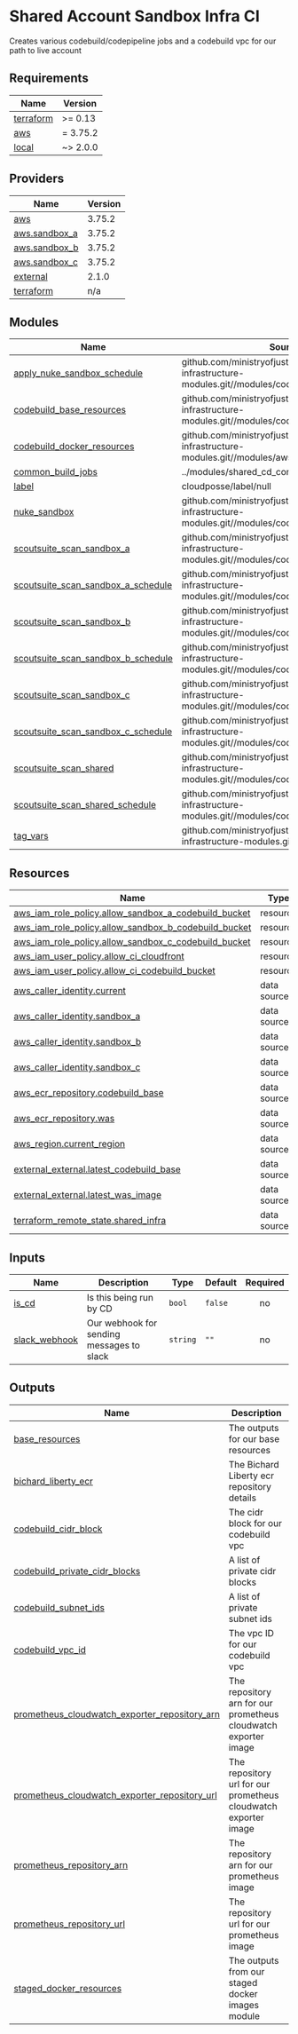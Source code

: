 # Shared Account Sandbox Infra CI

Creates various codebuild/codepipeline jobs and a codebuild vpc for our path to live account

<!-- BEGIN_TF_DOCS -->

## Requirements

| Name                                                                     | Version  |
| ------------------------------------------------------------------------ | -------- |
| <a name="requirement_terraform"></a> [terraform](#requirement_terraform) | >= 0.13  |
| <a name="requirement_aws"></a> [aws](#requirement_aws)                   | = 3.75.2 |
| <a name="requirement_local"></a> [local](#requirement_local)             | ~> 2.0.0 |

## Providers

| Name                                                                           | Version |
| ------------------------------------------------------------------------------ | ------- |
| <a name="provider_aws"></a> [aws](#provider_aws)                               | 3.75.2  |
| <a name="provider_aws.sandbox_a"></a> [aws.sandbox_a](#provider_aws.sandbox_a) | 3.75.2  |
| <a name="provider_aws.sandbox_b"></a> [aws.sandbox_b](#provider_aws.sandbox_b) | 3.75.2  |
| <a name="provider_aws.sandbox_c"></a> [aws.sandbox_c](#provider_aws.sandbox_c) | 3.75.2  |
| <a name="provider_external"></a> [external](#provider_external)                | 2.1.0   |
| <a name="provider_terraform"></a> [terraform](#provider_terraform)             | n/a     |

## Modules

| Name                                                                                                                                      | Source                                                                                                  | Version |
| ----------------------------------------------------------------------------------------------------------------------------------------- | ------------------------------------------------------------------------------------------------------- | ------- |
| <a name="module_apply_nuke_sandbox_schedule"></a> [apply_nuke_sandbox_schedule](#module_apply_nuke_sandbox_schedule)                      | github.com/ministryofjustice/bichard7-next-infrastructure-modules.git//modules/codebuild_schedule       | n/a     |
| <a name="module_codebuild_base_resources"></a> [codebuild_base_resources](#module_codebuild_base_resources)                               | github.com/ministryofjustice/bichard7-next-infrastructure-modules.git//modules/codebuild_base_resources | n/a     |
| <a name="module_codebuild_docker_resources"></a> [codebuild_docker_resources](#module_codebuild_docker_resources)                         | github.com/ministryofjustice/bichard7-next-infrastructure-modules.git//modules/aws_ecr_repositories     | n/a     |
| <a name="module_common_build_jobs"></a> [common_build_jobs](#module_common_build_jobs)                                                    | ../modules/shared_cd_common_jobs                                                                        | n/a     |
| <a name="module_label"></a> [label](#module_label)                                                                                        | cloudposse/label/null                                                                                   | 0.24.1  |
| <a name="module_nuke_sandbox"></a> [nuke_sandbox](#module_nuke_sandbox)                                                                   | github.com/ministryofjustice/bichard7-next-infrastructure-modules.git//modules/codebuild_job            | n/a     |
| <a name="module_scoutsuite_scan_sandbox_a"></a> [scoutsuite_scan_sandbox_a](#module_scoutsuite_scan_sandbox_a)                            | github.com/ministryofjustice/bichard7-next-infrastructure-modules.git//modules/codebuild_job            | n/a     |
| <a name="module_scoutsuite_scan_sandbox_a_schedule"></a> [scoutsuite_scan_sandbox_a_schedule](#module_scoutsuite_scan_sandbox_a_schedule) | github.com/ministryofjustice/bichard7-next-infrastructure-modules.git//modules/codebuild_schedule       | n/a     |
| <a name="module_scoutsuite_scan_sandbox_b"></a> [scoutsuite_scan_sandbox_b](#module_scoutsuite_scan_sandbox_b)                            | github.com/ministryofjustice/bichard7-next-infrastructure-modules.git//modules/codebuild_job            | n/a     |
| <a name="module_scoutsuite_scan_sandbox_b_schedule"></a> [scoutsuite_scan_sandbox_b_schedule](#module_scoutsuite_scan_sandbox_b_schedule) | github.com/ministryofjustice/bichard7-next-infrastructure-modules.git//modules/codebuild_schedule       | n/a     |
| <a name="module_scoutsuite_scan_sandbox_c"></a> [scoutsuite_scan_sandbox_c](#module_scoutsuite_scan_sandbox_c)                            | github.com/ministryofjustice/bichard7-next-infrastructure-modules.git//modules/codebuild_job            | n/a     |
| <a name="module_scoutsuite_scan_sandbox_c_schedule"></a> [scoutsuite_scan_sandbox_c_schedule](#module_scoutsuite_scan_sandbox_c_schedule) | github.com/ministryofjustice/bichard7-next-infrastructure-modules.git//modules/codebuild_schedule       | n/a     |
| <a name="module_scoutsuite_scan_shared"></a> [scoutsuite_scan_shared](#module_scoutsuite_scan_shared)                                     | github.com/ministryofjustice/bichard7-next-infrastructure-modules.git//modules/codebuild_job            | n/a     |
| <a name="module_scoutsuite_scan_shared_schedule"></a> [scoutsuite_scan_shared_schedule](#module_scoutsuite_scan_shared_schedule)          | github.com/ministryofjustice/bichard7-next-infrastructure-modules.git//modules/codebuild_schedule       | n/a     |
| <a name="module_tag_vars"></a> [tag_vars](#module_tag_vars)                                                                               | github.com/ministryofjustice/bichard7-next-infrastructure-modules.git//modules/tag_vars                 | n/a     |

## Resources

| Name                                                                                                                                                | Type        |
| --------------------------------------------------------------------------------------------------------------------------------------------------- | ----------- |
| [aws_iam_role_policy.allow_sandbox_a_codebuild_bucket](https://registry.terraform.io/providers/hashicorp/aws/3.75.2/docs/resources/iam_role_policy) | resource    |
| [aws_iam_role_policy.allow_sandbox_b_codebuild_bucket](https://registry.terraform.io/providers/hashicorp/aws/3.75.2/docs/resources/iam_role_policy) | resource    |
| [aws_iam_role_policy.allow_sandbox_c_codebuild_bucket](https://registry.terraform.io/providers/hashicorp/aws/3.75.2/docs/resources/iam_role_policy) | resource    |
| [aws_iam_user_policy.allow_ci_cloudfront](https://registry.terraform.io/providers/hashicorp/aws/3.75.2/docs/resources/iam_user_policy)              | resource    |
| [aws_iam_user_policy.allow_ci_codebuild_bucket](https://registry.terraform.io/providers/hashicorp/aws/3.75.2/docs/resources/iam_user_policy)        | resource    |
| [aws_caller_identity.current](https://registry.terraform.io/providers/hashicorp/aws/3.75.2/docs/data-sources/caller_identity)                       | data source |
| [aws_caller_identity.sandbox_a](https://registry.terraform.io/providers/hashicorp/aws/3.75.2/docs/data-sources/caller_identity)                     | data source |
| [aws_caller_identity.sandbox_b](https://registry.terraform.io/providers/hashicorp/aws/3.75.2/docs/data-sources/caller_identity)                     | data source |
| [aws_caller_identity.sandbox_c](https://registry.terraform.io/providers/hashicorp/aws/3.75.2/docs/data-sources/caller_identity)                     | data source |
| [aws_ecr_repository.codebuild_base](https://registry.terraform.io/providers/hashicorp/aws/3.75.2/docs/data-sources/ecr_repository)                  | data source |
| [aws_ecr_repository.was](https://registry.terraform.io/providers/hashicorp/aws/3.75.2/docs/data-sources/ecr_repository)                             | data source |
| [aws_region.current_region](https://registry.terraform.io/providers/hashicorp/aws/3.75.2/docs/data-sources/region)                                  | data source |
| [external_external.latest_codebuild_base](https://registry.terraform.io/providers/hashicorp/external/latest/docs/data-sources/external)             | data source |
| [external_external.latest_was_image](https://registry.terraform.io/providers/hashicorp/external/latest/docs/data-sources/external)                  | data source |
| [terraform_remote_state.shared_infra](https://registry.terraform.io/providers/hashicorp/terraform/latest/docs/data-sources/remote_state)            | data source |

## Inputs

| Name                                                                     | Description                               | Type     | Default | Required |
| ------------------------------------------------------------------------ | ----------------------------------------- | -------- | ------- | :------: |
| <a name="input_is_cd"></a> [is_cd](#input_is_cd)                         | Is this being run by CD                   | `bool`   | `false` |    no    |
| <a name="input_slack_webhook"></a> [slack_webhook](#input_slack_webhook) | Our webhook for sending messages to slack | `string` | `""`    |    no    |

## Outputs

| Name                                                                                                                                                                       | Description                                                     |
| -------------------------------------------------------------------------------------------------------------------------------------------------------------------------- | --------------------------------------------------------------- |
| <a name="output_base_resources"></a> [base_resources](#output_base_resources)                                                                                              | The outputs for our base resources                              |
| <a name="output_bichard_liberty_ecr"></a> [bichard_liberty_ecr](#output_bichard_liberty_ecr)                                                                               | The Bichard Liberty ecr repository details                      |
| <a name="output_codebuild_cidr_block"></a> [codebuild_cidr_block](#output_codebuild_cidr_block)                                                                            | The cidr block for our codebuild vpc                            |
| <a name="output_codebuild_private_cidr_blocks"></a> [codebuild_private_cidr_blocks](#output_codebuild_private_cidr_blocks)                                                 | A list of private cidr blocks                                   |
| <a name="output_codebuild_subnet_ids"></a> [codebuild_subnet_ids](#output_codebuild_subnet_ids)                                                                            | A list of private subnet ids                                    |
| <a name="output_codebuild_vpc_id"></a> [codebuild_vpc_id](#output_codebuild_vpc_id)                                                                                        | The vpc ID for our codebuild vpc                                |
| <a name="output_prometheus_cloudwatch_exporter_repository_arn"></a> [prometheus_cloudwatch_exporter_repository_arn](#output_prometheus_cloudwatch_exporter_repository_arn) | The repository arn for our prometheus cloudwatch exporter image |
| <a name="output_prometheus_cloudwatch_exporter_repository_url"></a> [prometheus_cloudwatch_exporter_repository_url](#output_prometheus_cloudwatch_exporter_repository_url) | The repository url for our prometheus cloudwatch exporter image |
| <a name="output_prometheus_repository_arn"></a> [prometheus_repository_arn](#output_prometheus_repository_arn)                                                             | The repository arn for our prometheus image                     |
| <a name="output_prometheus_repository_url"></a> [prometheus_repository_url](#output_prometheus_repository_url)                                                             | The repository url for our prometheus image                     |
| <a name="output_staged_docker_resources"></a> [staged_docker_resources](#output_staged_docker_resources)                                                                   | The outputs from our staged docker images module                |

<!-- END_TF_DOCS -->
